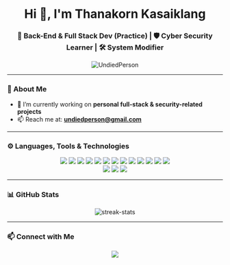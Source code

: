 <h1 align="center">Hi 👋, I'm Thanakorn Kasaiklang</h1>
<h3 align="center">🔧 Back-End & Full Stack Dev (Practice) | 🛡️ Cyber Security Learner | 🛠️ System Modifier</h3>

<p align="center">
  <img src="https://komarev.com/ghpvc/?username=UndiedPerson&label=Profile%20views&color=0e75b6&style=flat" alt="UndiedPerson" />
</p>

---

### 🚀 About Me

- 🔭 I’m currently working on **personal full-stack & security-related projects**  
- 📫 Reach me at: **undiedperson@gmail.com**

---

### ⚙️ Languages, Tools & Technologies

<p align="center">
  <img src="https://img.icons8.com/?size=100&id=101665&format=png&color=000000" />
  <img src="https://img.icons8.com/?size=100&id=38792&format=png&color=000000" />
  <img src="https://www.google.co.jp/url?sa=i&url=https%3A%2F%2Fbrandfetch.com%2Fntlite.com&psig=AOvVaw0SDyt4hXLT0aKs2F-lni5J&ust=1747922784257000&source=images&cd=vfe&opi=89978449&ved=0CBQQjRxqFwoTCPjCqPjdtI0DFQAAAAAdAAAAABAE">
  <img src="https://img.shields.io/badge/XAMPP-FB7A24?logo=xampp&logoColor=white" />
  <img src="https://img.icons8.com/?size=100&id=90519&format=png&color=000000/>
  <br/>
  <img src="https://img.icons8.com/?size=100&id=v8RpPQUwv0N8&format=png&color=000000"/>
  <img src="https://img.shields.io/badge/CSS3-1572B6?logo=css3&logoColor=white" />
  <img src="https://img.shields.io/badge/JavaScript-F7DF1E?logo=javascript&logoColor=black" />
  <img src="https://img.shields.io/badge/TypeScript-3178C6?logo=typescript&logoColor=white" />
  <img src="https://img.shields.io/badge/PHP-777BB4?logo=php&logoColor=white" />
  <img src="https://img.shields.io/badge/Python-3776AB?logo=python&logoColor=white" />
  <img src="https://img.shields.io/badge/Java-007396?logo=java&logoColor=white" />
  <img src="https://img.shields.io/badge/C-00599C?logo=c&logoColor=white" />
  <img src="https://img.shields.io/badge/C%23-239120?logo=csharp&logoColor=white" />
  <br/>
  <img src="https://img.shields.io/badge/Vue.js-4FC08D?logo=vue.js&logoColor=white" />
  <img src="https://img.shields.io/badge/React-61DAFB?logo=react&logoColor=black" />
  <img src="https://img.shields.io/badge/MySQL-4479A1?logo=mysql&logoColor=white" />
</p>

---

### 📊 GitHub Stats

<p align="center">
  <img src="https://github-readme-streak-stats.herokuapp.com/?user=UndiedPerson&theme=radical" alt="streak-stats"/>
</p>

---

### 📫 Connect with Me

<p align="center">
  <a href="mailto:undiedperson@gmail.com"><img src="https://img.shields.io/badge/Gmail-EA4335?logo=gmail&logoColor=white" /></a>
<!--   <a href="https://linkedin.com/in/yourusername" target="_blank"><img src="https://img.shields.io/badge/LinkedIn-0A66C2?logo=linkedin&logoColor=white" /></a> -->
</p>
